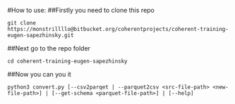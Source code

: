 #How to use:
##Firstly you need to clone this repo

    git clone https://monstrillllo@bitbucket.org/coherentprojects/coherent-training-eugen-sapezhinsky.git
    
##Next go to the repo folder

    cd coherent-training-eugen-sapezhinsky

##Now you can you it

    python3 convert.py [--csv2parqet | --parquet2csv <src-file-path> <new-file-path>] | [--get-schema <parquet-file-path>] | [--help]

